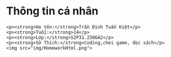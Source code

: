 <!DOCTYPE html>
<html lang="en">
<head>
    <meta charset="UTF-8">
    <meta name="viewport" content="width=device-width, initial-scale=1.0">
    <title>Document</title>
</head>
<body>
    <h1>Thông tin cá nhân</h1>
    
    <p><strong>Họ tên:</strong>Trần Đình Tuấn Kiệt</p>
    <p><strong>Tuổi:</strong>14</p>
    <p><strong>Lớp:</strong>S2P31.2506A2</p>
    <p><strong>Sở Thích:</strong>Coding,chơi game, đọc sách</p>
    <img src="img/HomeworkHtml.png">
</body>
</html>
